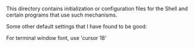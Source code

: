 This directory contains initialization or configuration files for
the Shell and certain programs that use such mechanisms.

Some other default settings that I have found to be good:

For terminal window font, use 'cursor 18'

